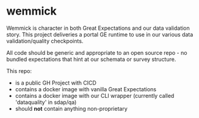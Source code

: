 # wemmick

Wemmick is character in both Great Expectations and our data validation story.
This project deliveries a portal GE runtime to use in our various data validation/quality checkpoints. 

All code should be generic and appropriate to an open source repo - no bundled expectations that hint at our schemata or survey structure.


This repo:

- is a public GH Project with CICD
- contains a docker image with vanilla Great Expectations
- contains a docker image with our CLI wrapper (currently called 'dataquality' in sdap/qa)
- should **not** contain anything non-proprietary


